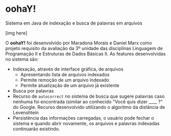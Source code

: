 # oohaY!
Sistema em Java de indexação e busca de palavras em arquivos

[img here]

O **oohaY!** foi desenvolvido por Maradona Morais e Daniel Marx como projeto requisito da avaliação da 3º unidade das disciplinas Linguagem de Programação II e Estruturas de Dados Básicas II. As features desenvolvidas no sistema são:

- Indexação, através de interface gráfica, de arquivos
  - Apresentando lista de arquivos indexados
  - Permite remoção de um arquivo indexado
  - Permite atualização de um arquivo já existente
- Busca por palavras
- Recurso de `autocorrect` no sistema de busca que sugere palavras caso nenhuma foi encontrada (similar ao conhecido "Você quis dizer ____ ?" do Google. Recurso desenvolvido utilizando o algoritmo da distância de Levenshtein
- Persistência das informações carregadas, o usuário pode fechar o sistema e quando abrir novamente, os arquivos e palavras indexadas continuarão existindo.
